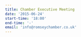 ```yaml
---
title: Chamber Executive Meeting
date: '2015-06-24'
start-time: '18:00'
end-time: '-'
email: 'info@romseychamber.co.uk'
---
```


